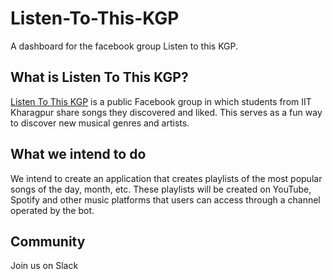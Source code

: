# Listen-To-This-KGP
A dashboard for the facebook group Listen to this KGP. 

## What is Listen To This KGP?
[Listen To This KGP](https://www.facebook.com/groups/lttkgp/) is a public Facebook group in which students from IIT Kharagpur share songs they discovered and liked. This serves as a fun way to discover new musical genres and artists.

## What we intend to do
We intend to create an application that creates playlists of the most popular songs of the day, month, etc. These playlists will be created on YouTube, Spotify and other music platforms that users can access through a channel operated by the bot.

## Community
Join us on Slack
